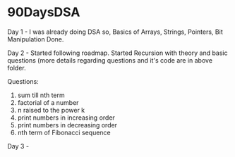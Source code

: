 # 90DaysDSA

Day 1 - 
I was already doing DSA so, Basics of Arrays, Strings, Pointers, Bit Manipulation Done.

Day 2 - 
Started following roadmap. Started Recursion with theory and basic questions (more details regarding questions and it's code are in above folder. 

Questions:
1. sum till nth term
2. factorial of a number
3. n raised to the power k
4. print numbers in increasing order
5. print numbers in decreasing order
6. nth term of Fibonacci sequence 

Day 3 -
